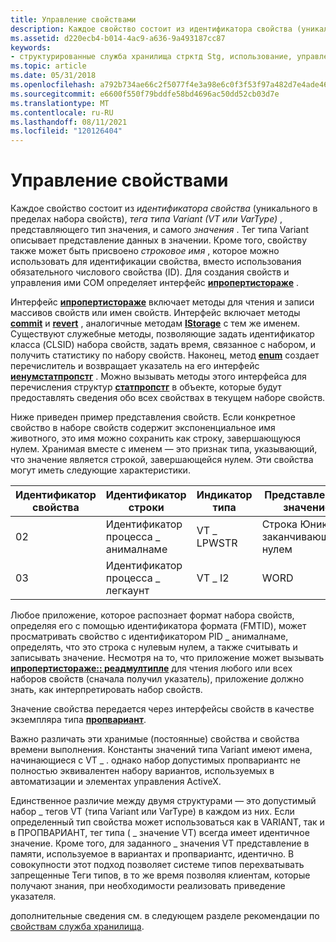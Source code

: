 ```yaml
---
title: Управление свойствами
description: Каждое свойство состоит из идентификатора свойства (уникального в пределах набора свойств), тега типа Variant (VT или VarType), представляющего тип значения, и самого значения.
ms.assetid: d220ecb4-b014-4ac9-a636-9a493187cc87
keywords:
- структурированные служба хранилища стрктд Stg, использование, управление свойствами
ms.topic: article
ms.date: 05/31/2018
ms.openlocfilehash: a792b734ae66c2f5077f4e3a98e6c0f3f53f97a482d7e4ade46de574c03153d1
ms.sourcegitcommit: e6600f550f79bddfe58bd4696ac50dd52cb03d7e
ms.translationtype: MT
ms.contentlocale: ru-RU
ms.lasthandoff: 08/11/2021
ms.locfileid: "120126404"
---
```

# <a name="managing-properties"></a>Управление свойствами

Каждое свойство состоит из *идентификатора свойства* (уникального в пределах набора свойств), *тега типа Variant (VT или VarType)* , представляющего тип значения, и самого *значения* . Тег типа Variant описывает представление данных в значении. Кроме того, свойству также может быть присвоено *строковое имя* , которое можно использовать для идентификации свойства, вместо использования обязательного числового свойства (ID). Для создания свойств и управления ими COM определяет интерфейс [**ипропертистораже**](/windows/desktop/api/Propidl/nn-propidl-ipropertystorage) .

Интерфейс [**ипропертистораже**](/windows/desktop/api/Propidl/nn-propidl-ipropertystorage) включает методы для чтения и записи массивов свойств или имен свойств. Интерфейс включает методы [**commit**](/windows/desktop/api/Propidl/nf-propidl-ipropertystorage-commit) и [**revert**](/windows/desktop/api/Propidl/nf-propidl-ipropertystorage-revert) , аналогичные методам [**IStorage**](/windows/desktop/api/Objidl/nn-objidl-istorage) с тем же именем. Существуют служебные методы, позволяющие задать идентификатор класса (CLSID) набора свойств, задать время, связанное с набором, и получить статистику по набору свойств. Наконец, метод [**enum**](/windows/desktop/api/Propidl/nf-propidl-ipropertystorage-enum) создает перечислитель и возвращает указатель на его интерфейс [**иенумстатпропстг**](/windows/win32/api/propidlbase/nn-propidlbase-ienumstatpropstg) . Можно вызывать методы этого интерфейса для перечисления структур [**статпропстг**](/windows/win32/api/propidlbase/nn-propidlbase-ienumstatpropstg) в объекте, которые будут предоставлять сведения обо всех свойствах в текущем наборе свойств.

Ниже приведен пример представления свойств. Если конкретное свойство в наборе свойств содержит экспоненциальное имя животного, это имя можно сохранить как строку, завершающуюся нулем. Хранимая вместе с именем — это признак типа, указывающий, что значение является строкой, завершающейся нулем. Эти свойства могут иметь следующие характеристики.



| Идентификатор свойства | Идентификатор строки | Индикатор типа | Представленное значение              |
|-------------|-------------------|----------------|--------------------------------|
| 02          | Идентификатор процесса \_ анималнаме   | VT \_ LPWSTR     | Строка Юникода, заканчивающаяся нулем |
| 03          | Идентификатор процесса \_ легкаунт     | VT \_ I2         | WORD                           |



 

Любое приложение, которое распознает формат набора свойств, определяя его с помощью идентификатора формата (FMTID), может просматривать свойство с идентификатором PID \_ анималнаме, определять, что это строка с нулевым нулем, а также считывать и записывать значение. Несмотря на то, что приложение может вызывать [**ипропертистораже:: реадмултипле**](/windows/desktop/api/Propidl/nf-propidl-ipropertystorage-readmultiple) для чтения любого или всех наборов свойств (сначала получил указатель), приложение должно знать, как интерпретировать набор свойств.

Значение свойства передается через интерфейсы свойств в качестве экземпляра типа [**пропвариант**](/windows/win32/api/propidlbase/ns-propidlbase-propvariant).

Важно различать эти хранимые (постоянные) свойства и свойства времени выполнения. Константы значений типа Variant имеют имена, начинающиеся с VT \_ . однако набор допустимых пропвариантс не полностью эквивалентен набору вариантов, используемых в автоматизации и элементах управления ActiveX.

Единственное различие между двумя структурами — это допустимый набор \_ тегов VT (типа Variant или VarType) в каждом из них. Если определенный тип свойства может использоваться как в VARIANT, так и в ПРОПВАРИАНТ, тег типа ( \_ значение VT) всегда имеет идентичное значение. Кроме того, для заданного \_ значения VT представление в памяти, используемое в вариантах и пропвариантс, идентично. В совокупности этот подход позволяет системе типов перехватывать запрещенные Теги типов, в то же время позволяя клиентам, которые получают знания, при необходимости реализовать приведение указателя.

дополнительные сведения см. в следующем разделе рекомендации по [свойствам служба хранилища](property-storage-considerations.md).

 

 